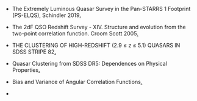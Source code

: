 - The Extremely Luminous Quasar Survey in the Pan-STARRS 1 Footprint (PS-ELQS), Schindler 2019[.](https://iopscience.iop.org/article/10.3847/1538-4365/ab20d0)
- The 2dF QSO Redshift Survey - XIV. Structure and evolution from the two-point correlation function. Croom Scott 2005[.](https://ui.adsabs.harvard.edu/abs/2005MNRAS.356..415C/abstract)

- THE CLUSTERING OF HIGH-REDSHIFT (2.9 ≤ z ≤ 5.1) QUASARS IN SDSS STRIPE 82[.](https://arxiv.org/pdf/1712.03128.pdf)
- Quasar Clustering from SDSS DR5: Dependences on Physical Properties[.](https://arxiv.org/abs/0810.4144)
- Bias and Variance of Angular Correlation Functions[.](https://ui.adsabs.harvard.edu/abs/1993ApJ...412...64L/abstract)
- 